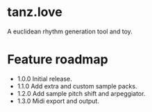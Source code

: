 # tanz.love

A euclidean rhythm generation tool and toy.

# Feature roadmap

 * 1.0.0 Initial release.
 * 1.1.0 Add extra and custom sample packs.
 * 1.2.0 Add sample pitch shift and arpeggiator.
 * 1.3.0 Midi export and output.
